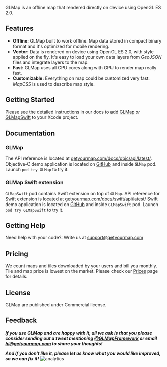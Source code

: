 GLMap is an offline map that rendered directly on device using OpenGL ES 2.0.

## Features

* **Offline:** GLMap built to work offline. Map data stored in compact binary format and it's optimized for mobile rendering.
* **Vector:** Data is rendered on device using OpenGL ES 2.0, with style applied on the fly. It's easy to load your own data layers from *GeoJSON* files and integrate layers to the map.
* **Fast:** GLMap uses all CPU cores along with GPU to render map really fast.
* **Customizable:**  Everything on map could be customized very fast. *MapCSS* is used to describe map style.

## Getting Started

Please see the detailed instructions in our docs to add [GLMap](https://getyourmap.com/get_started/#objc) _or_ [GLMapSwift](https://getyourmap.com/get_started/#swift) to your Xcode project.

## Documentation

### GLMap

The API reference is located at [getyourmap.com/docs/objc/api/latest/](https://getyourmap.com/docs/objc/api/latest/).
Objective-C demo application is located on [GitHub](https://github.com/GLMap/examples-ios) and inside `GLMap` pod. Launch `pod try GLMap` to try it.

### GLMap Swift extension

`GLMapSwift` pod contains Swift extension on top of `GLMap`.
API reference for Swift extension is located at [getyourmap.com/docs/swift/api/latest/](https://getyourmap.com/docs/swift/api/latest/)
Swift demo application is located on [GitHub](https://github.com/GLMap/examples-ios) and inside `GLMapSwift` pod. Launch `pod try GLMapSwift` to try it.

## Getting Help

Need help with your code?: Write us at [support@getyourmap.com](mailto:support@getyourmap.com)

## Pricing

We count maps and tiles downloaded by your users and bill you monthly. Tile and map price is lowest on the market. Please check our [Prices](https://getyourmap.com/prices/) page for details.

## License

GLMap are published under Commercial license.  

## Feedback

**_If you use GLMap and are happy with it, all we ask is that you please consider sending out a tweet mentioning [@GLMapFramework](https://twitter.com/GLMapFramework) or email [hi@getyourmap.com](mailto:hi@getyourmap.com) to share your thoughts!_**

**_And if you don't like it, please let us know what you would like improved, so we can fix it!_**
![analytics](https://www.facebook.com/tr?id=1514826728831437&ev=ReadmeView&noscript=1)
